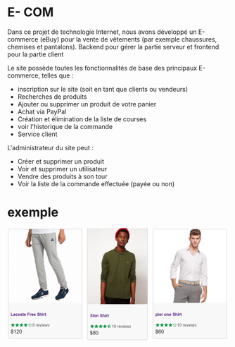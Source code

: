 # E- COM
Dans ce  projet de technologie Internet, nous avons développé un E-commerce (eBuy) pour la vente de vêtements (par exemple chaussures, chemises et pantalons). Backend pour gérer la partie serveur et frontend pour la partie client

Le site possède toutes les fonctionnalités de base des principaux E-commerce, telles que :
- inscription sur le site (soit en tant que clients ou vendeurs)
- Recherches de produits
- Ajouter ou supprimer un produit de votre panier
- Achat via PayPal
- Création et élimination de la liste de courses
- voir l'historique de la commande
- Service client

L'administrateur du site peut :
- Créer et supprimer un produit
- Voir et supprimer un utilisateur
- Vendre des produits à son tour
- Voir la liste de la commande effectuée (payée ou non)
 
# exemple 
![alt text](https://github.com/jkaf-kafacK/E-com-Site/blob/main/Immagine%202023-02-18%20145246.png?raw=true)
